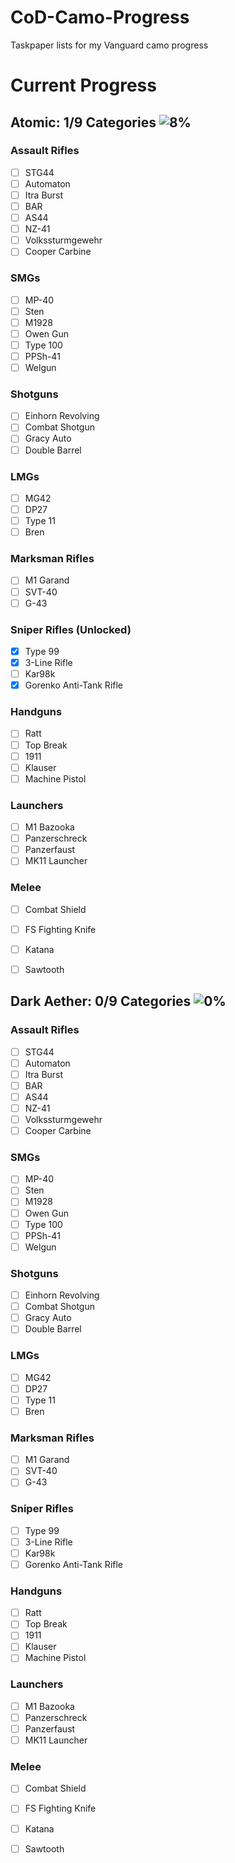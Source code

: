 # CoD-Camo-Progress
Taskpaper lists for my Vanguard camo progress


# Current Progress
## Atomic: 1/9 Categories ![8%](https://progress-bar.dev/8/?width=200)
### Assault Rifles
- [ ] STG44
- [ ] Automaton
- [ ] Itra Burst
- [ ] BAR
- [ ] AS44
- [ ] NZ-41
- [ ] Volkssturmgewehr
- [ ] Cooper Carbine
### SMGs
- [ ] MP-40
- [ ] Sten
- [ ] M1928
- [ ] Owen Gun
- [ ] Type 100
- [ ] PPSh-41
- [ ] Welgun
### Shotguns
- [ ] Einhorn Revolving
- [ ] Combat Shotgun
- [ ] Gracy Auto
- [ ] Double Barrel
### LMGs
- [ ] MG42
- [ ] DP27
- [ ] Type 11
- [ ] Bren
### Marksman Rifles
- [ ] M1 Garand
- [ ] SVT-40
- [ ] G-43
### Sniper Rifles (Unlocked)
- [x] Type 99
- [x] 3-Line Rifle
- [ ] Kar98k
- [x] Gorenko Anti-Tank Rifle
### Handguns
- [ ] Ratt
- [ ] Top Break
- [ ] 1911
- [ ] Klauser
- [ ] Machine Pistol
### Launchers
- [ ] M1 Bazooka
- [ ] Panzerschreck
- [ ] Panzerfaust
- [ ] MK11 Launcher
### Melee
- [ ] Combat Shield
- [ ] FS Fighting Knife
- [ ] Katana
- [ ] Sawtooth


## Dark Aether: 0/9 Categories ![0%](https://progress-bar.dev/0/?width=200)
### Assault Rifles
- [ ] STG44
- [ ] Automaton
- [ ] Itra Burst
- [ ] BAR
- [ ] AS44
- [ ] NZ-41
- [ ] Volkssturmgewehr
- [ ] Cooper Carbine
### SMGs
- [ ] MP-40
- [ ] Sten
- [ ] M1928
- [ ] Owen Gun
- [ ] Type 100
- [ ] PPSh-41
- [ ] Welgun
### Shotguns
- [ ] Einhorn Revolving
- [ ] Combat Shotgun
- [ ] Gracy Auto
- [ ] Double Barrel
### LMGs
- [ ] MG42
- [ ] DP27
- [ ] Type 11
- [ ] Bren
### Marksman Rifles
- [ ] M1 Garand
- [ ] SVT-40
- [ ] G-43
### Sniper Rifles
- [ ] Type 99
- [ ] 3-Line Rifle
- [ ] Kar98k
- [ ] Gorenko Anti-Tank Rifle
### Handguns
- [ ] Ratt
- [ ] Top Break
- [ ] 1911
- [ ] Klauser
- [ ] Machine Pistol
### Launchers
- [ ] M1 Bazooka
- [ ] Panzerschreck
- [ ] Panzerfaust
- [ ] MK11 Launcher
### Melee
- [ ] Combat Shield
- [ ] FS Fighting Knife
- [ ] Katana
- [ ] Sawtooth


